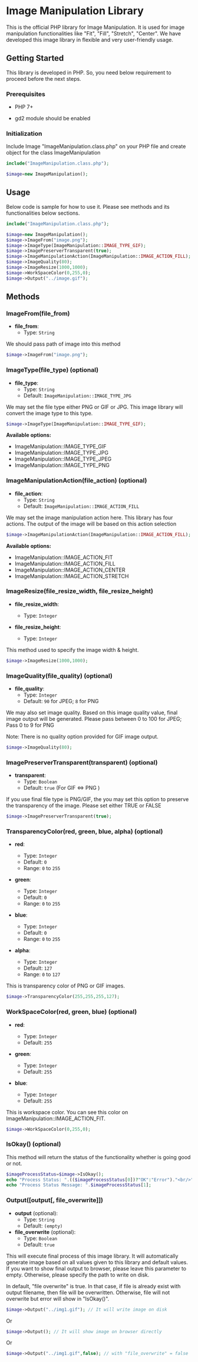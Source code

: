 # Image Manipulation Library

This is the official PHP library for Image Manipulation. It is used for image manipulation functionalities like "Fit", "Fill", "Stretch", "Center". We have developed this image library in flexible and very user-friendly
usage.

## Getting Started

This library is developed in PHP. So, you need below requirement to proceed before the next steps.

### Prerequisites

* PHP 7+

* gd2 module should be enabled

### Initialization

Include Image "ImageManipulation.class.php" on your PHP file and create object for the class ImageManipulation

```php
include("ImageManipulation.class.php");

$image=new ImageManipulation();
```

## Usage

Below code is sample for how to use it. Please see methods and its functionalities below sections.

```php
include("ImageManipulation.class.php");

$image=new ImageManipulation();
$image->ImageFrom("image.png");
$image->ImageType(ImageManipulation::IMAGE_TYPE_GIF);
$image->ImagePreserverTransparent(true);
$image->ImageManipulationAction(ImageManipulation::IMAGE_ACTION_FILL);
$image->ImageQuality(80);
$image->ImageResize(1000,1000);
$image->WorkSpaceColor(0,255,0);
$image->Output("../image.gif");
```

## Methods

### ImageFrom(file_from)

- **file_from**:
  - Type: `String`

We should pass path of image into this method

```php
$image->ImageFrom("image.png");
```

### ImageType(file_type) (optional)

- **file_type**:
  - Type: `String`
  - Default: `ImageManipulation::IMAGE_TYPE_JPG`

We may set the file type either PNG or GIF or JPG. This image library will convert the image type to this type.

```php
$image->ImageType(ImageManipulation::IMAGE_TYPE_GIF);
```

**Available options:**

* ImageManipulation::IMAGE_TYPE_GIF
* ImageManipulation::IMAGE_TYPE_JPG
* ImageManipulation::IMAGE_TYPE_JPEG
* ImageManipulation::IMAGE_TYPE_PNG

### ImageManipulationAction(file_action) (optional)

- **file_action**:
  - Type: `String`
  - Default: `ImageManipulation::IMAGE_ACTION_FILL`
  
We may set the image manipulation action here. This library has four actions. The output of the image will be based on this action selection

```php
$image->ImageManipulationAction(ImageManipulation::IMAGE_ACTION_FILL);
```

**Available options:**

* ImageManipulation::IMAGE_ACTION_FIT
* ImageManipulation::IMAGE_ACTION_FILL
* ImageManipulation::IMAGE_ACTION_CENTER
* ImageManipulation::IMAGE_ACTION_STRETCH

### ImageResize(file_resize_width, file_resize_height)

- **file_resize_width**:
  - Type: `Integer`

- **file_resize_height**:
  - Type: `Integer`

This method used to specify the image width & height.

```php
$image->ImageResize(1000,1000);
```

### ImageQuality(file_quality) (optional)

- **file_quality**:
  - Type: `Integer`
  - Default: `90` for JPEG; `8` for PNG
  
We may also set image quality. Based on this image quality value, final image output will be generated. Please pass between 0 to 100 for JPEG; Pass 0 to 9 for PNG

Note: There is no quality option provided for GIF image output.

```php
$image->ImageQuality(80);
```

### ImagePreserverTransparent(transparent) (optional)

- **transparent**:
  - Type: `Boolean`
  - Default: `true` (For GIF <=> PNG )
  
If you use final file type is PNG/GIF, the you may set this option to preserve the transparency of the image. Please set either TRUE or FALSE

```php
$image->ImagePreserverTransparent(true);
```

### TransparencyColor(red, green, blue, alpha) (optional)

- **red**:
  - Type: `Integer`
  - Default: `0`
  - Range: `0` to `255`

- **green**:
  - Type: `Integer`
  - Default: `0`
  - Range: `0` to `255`
  
- **blue**:
  - Type: `Integer`
  - Default: `0`
  - Range: `0` to `255`
    
- **alpha**:
  - Type: `Integer`
  - Default: `127`
  - Range: `0` to `127`
  
This is transparency color of PNG or GIF images.

```php
$image->TransparencyColor(255,255,255,127);
```

### WorkSpaceColor(red, green, blue) (optional)

- **red**:
  - Type: `Integer`
  - Default: `255`

- **green**:
  - Type: `Integer`
  - Default: `255`
  
- **blue**:
  - Type: `Integer`
  - Default: `255`
  
This is workspace color. You can see this color on ImageManipulation::IMAGE_ACTION_FIT.

```php
$image->WorkSpaceColor(0,255,0);
```

### IsOkay() (optional)
  
This method will return the status of the functionality whether is going good or not.

```php
$imageProcessStatus=$image->IsOkay();
echo "Process Status: ".(($imageProcessStatus[0])?"OK":"Error")."<br/>";
echo "Process Status Message: ".$imageProcessStatus[1];
```

### Output([output[, file_overwrite]])

- **output** (optional):
  - Type: `String`
  - Default: `(empty)`
- **file_overwrite** (optional):
  - Type: `Boolean`
  - Default: `true`
  
This will execute final process of this image library. It will automatically generate image based on all values given to this library and default values. If you want to show final output to browser, please leave this parameter to empty. Otherwise, please specify the path to write on disk.

In default, "file overwrite" is true. In that case, if file is already exist with output filename, then file will be overwritten. Otherwise, file will not overwrite but error will show in "IsOkay()".

```php
$image->Output("../img1.gif"); // It will write image on disk
```

Or

```php
$image->Output(); // It will show image on browser directly
```

Or

```php
$image->Output("../img1.gif",false); // with "file_overwrite" = false
```
